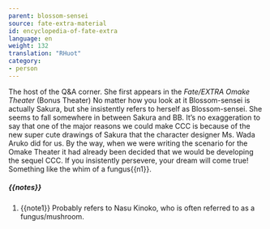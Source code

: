```yaml
---
parent: blossom-sensei
source: fate-extra-material
id: encyclopedia-of-fate-extra
language: en
weight: 132
translation: "RHuot"
category:
- person
---
```


The host of the Q&A corner.
She first appears in the *Fate/EXTRA Omake Theater* (Bonus Theater)
No matter how you look at it Blossom-sensei is actually Sakura, but she insistently refers to herself as Blossom-sensei. She seems to fall somewhere in between Sakura and BB.
It’s no exaggeration to say that one of the major reasons we could make CCC is because of the new super cute drawings of Sakura that the character designer Ms. Wada Aruko did for us.
By the way, when we were writing the scenario for the Omake Theater it had already been decided that we would be developing the sequel CCC. If you insistently persevere, your dream will come true! Something like the whim of a fungus{{n1}}.

##### {{notes}}

1. {{note1}} Probably refers to Nasu Kinoko, who is often referred to as a fungus/mushroom.
